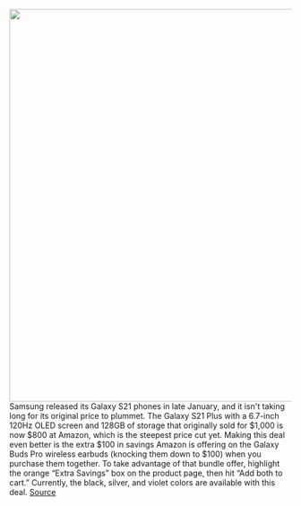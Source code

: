 <img src='https://cdn.vox-cdn.com/thumbor/B_DTOeK2DHthHh3pm-8eHYYdlJc=/0x0:2040x1360/1200x800/filters:focal(620x714:946x1040)/cdn.vox-cdn.com/uploads/chorus_image/image/68854496/vpavic_210122_4378_0249.0.jpg' width='700px' /><br/>
Samsung released its Galaxy S21 phones in late January, and it isn't taking long for its original price to plummet. The Galaxy S21 Plus with a 6.7-inch 120Hz OLED screen and 128GB of storage that originally sold for $1,000 is now $800 at Amazon, which is the steepest price cut yet. Making this deal even better is the extra $100 in savings Amazon is offering on the Galaxy Buds Pro wireless earbuds (knocking them down to $100) when you purchase them together. To take advantage of that bundle offer, highlight the orange “Extra Savings” box on the product page, then hit “Add both to cart.” Currently, the black, silver, and violet colors are available with this deal.
<a href='https://www.theverge.com/good-deals/2021/2/22/22295058/samsung-galaxy-s21-plus-earbuds-super-mario-nintendo-switch-deal'> Source <a/>